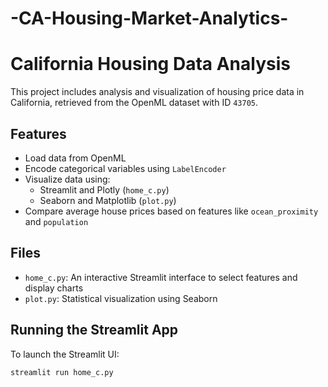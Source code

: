 # -CA-Housing-Market-Analytics-
# California Housing Data Analysis

This project includes analysis and visualization of housing price data in California, retrieved from the OpenML dataset with ID `43705`.

## Features

- Load data from OpenML
- Encode categorical variables using `LabelEncoder`
- Visualize data using:
  - Streamlit and Plotly (`home_c.py`)
  - Seaborn and Matplotlib (`plot.py`)
- Compare average house prices based on features like `ocean_proximity` and `population`

## Files

- `home_c.py`: An interactive Streamlit interface to select features and display charts
- `plot.py`: Statistical visualization using Seaborn

## Running the Streamlit App

To launch the Streamlit UI:

```bash
streamlit run home_c.py
